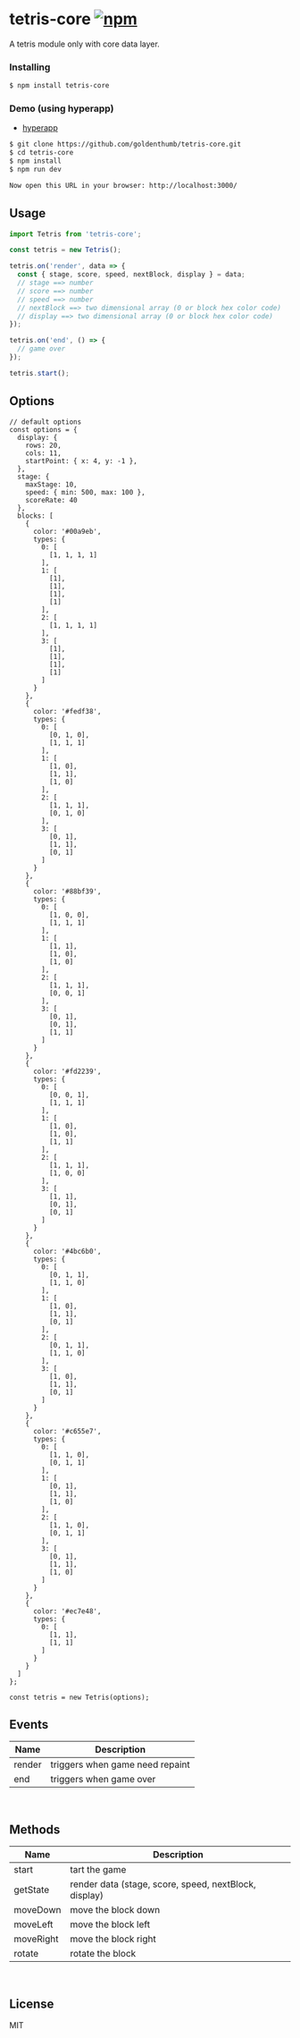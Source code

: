 # tetris-core [![npm](https://img.shields.io/npm/v/tetris-core.svg)](https://www.npmjs.com/package/tetris-core)
A tetris module only with core data layer.

### Installing
```bash
$ npm install tetris-core
```

### Demo (using hyperapp)
- [hyperapp](https://www.npmjs.com/package/hyperapp)
```bash
$ git clone https://github.com/goldenthumb/tetris-core.git
$ cd tetris-core
$ npm install
$ npm run dev

Now open this URL in your browser: http://localhost:3000/
```

## Usage
```js
import Tetris from 'tetris-core';

const tetris = new Tetris();

tetris.on('render', data => {
  const { stage, score, speed, nextBlock, display } = data;
  // stage ==> number
  // score ==> number
  // speed ==> number
  // nextBlock ==> two dimensional array (0 or block hex color code)
  // display ==> two dimensional array (0 or block hex color code)
});

tetris.on('end', () => {
  // game over
});

tetris.start();

```

## Options
```
// default options
const options = {
  display: {
    rows: 20, 
    cols: 11,
    startPoint: { x: 4, y: -1 },
  },
  stage: {
    maxStage: 10,
    speed: { min: 500, max: 100 },
    scoreRate: 40
  },
  blocks: [
    {
      color: '#00a9eb',
      types: {
        0: [
          [1, 1, 1, 1]
        ],
        1: [
          [1],
          [1],
          [1],
          [1]
        ],
        2: [
          [1, 1, 1, 1]
        ],
        3: [
          [1],
          [1],
          [1],
          [1]
        ]
      }
    },
    {
      color: '#fedf38',
      types: {
        0: [
          [0, 1, 0],
          [1, 1, 1]
        ],
        1: [
          [1, 0],
          [1, 1],
          [1, 0]
        ],
        2: [
          [1, 1, 1],
          [0, 1, 0]
        ],
        3: [
          [0, 1],
          [1, 1],
          [0, 1]
        ]
      }
    },
    {
      color: '#88bf39',
      types: {
        0: [
          [1, 0, 0],
          [1, 1, 1]
        ],
        1: [
          [1, 1],
          [1, 0],
          [1, 0]
        ],
        2: [
          [1, 1, 1],
          [0, 0, 1]
        ],
        3: [
          [0, 1],
          [0, 1],
          [1, 1]
        ]
      }
    },
    {
      color: '#fd2239',
      types: {
        0: [
          [0, 0, 1],
          [1, 1, 1]
        ],
        1: [
          [1, 0],
          [1, 0],
          [1, 1]
        ],
        2: [
          [1, 1, 1],
          [1, 0, 0]
        ],
        3: [
          [1, 1],
          [0, 1],
          [0, 1]
        ]
      }
    },
    {
      color: '#4bc6b0',
      types: {
        0: [
          [0, 1, 1],
          [1, 1, 0]
        ],
        1: [
          [1, 0],
          [1, 1],
          [0, 1]
        ],
        2: [
          [0, 1, 1],
          [1, 1, 0]
        ],
        3: [
          [1, 0],
          [1, 1],
          [0, 1]
        ]
      }
    },
    {
      color: '#c655e7',
      types: {
        0: [
          [1, 1, 0],
          [0, 1, 1]
        ],
        1: [
          [0, 1],
          [1, 1],
          [1, 0]
        ],
        2: [
          [1, 1, 0],
          [0, 1, 1]
        ],
        3: [
          [0, 1],
          [1, 1],
          [1, 0]
        ]
      }
    },
    {
      color: '#ec7e48',
      types: {
        0: [
          [1, 1],
          [1, 1]
        ]
      }
    }
  ]
};

const tetris = new Tetris(options);
```

## Events
|  Name  | Description                       |
|--------|-----------------------------------|
| render | triggers when game need repaint   |
| end    | triggers when game over           |
<br />

## Methods
|  Name     | Description                                           |
|-----------|-------------------------------------------------------|
| start     | tart the game                                         |
| getState  | render data (stage, score, speed, nextBlock, display) |          |
| moveDown  | move the block down                                   |
| moveLeft  | move the block left                                   |
| moveRight | move the block right                                  |
| rotate    | rotate the block                                      |
<br />

## License
MIT
